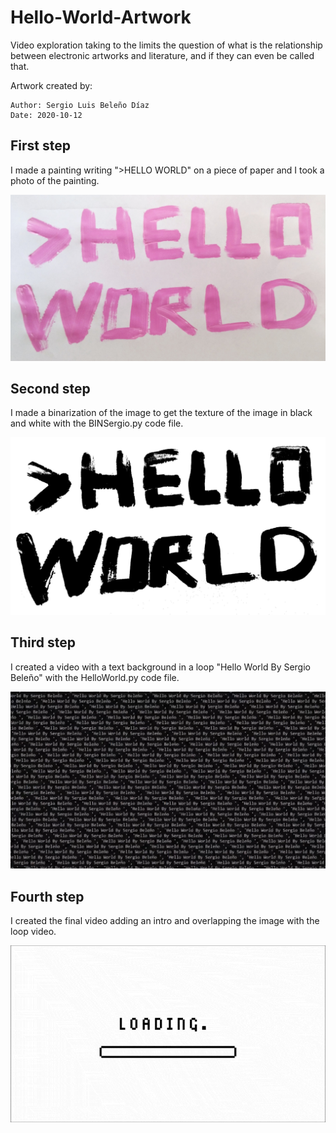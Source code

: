# Hello-World-Artwork

Video exploration taking to the limits the question of what is the relationship between electronic artworks and literature, and if they can even be called that.

Artwork created by:

    Author: Sergio Luis Beleño Díaz
    Date: 2020-10-12

## First step

I made a painting writing ">HELLO WORLD" on a piece of paper and I took a photo of the painting.

<img src="Hellooo.jpg"/>

## Second step 

I made a binarization of the image to get the texture of the image in black and white with the BINSergio.py code file.

<img src="HelloWorld_HD.png"/>

## Third step

I created a video with a text background in a loop "Hello World By Sergio Beleño" with the HelloWorld.py code file.

<img src="Hello World.png"/>

## Fourth step

I created the final video adding an intro and overlapping the image with the loop video.

![](short_video.gif)
